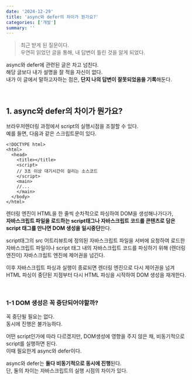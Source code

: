 ```yaml
---
date: '2024-12-29'
title: 'async와 defer의 차이가 뭔가요?'
categories: ['개발']
summary: ''
---
```


> 최근 받게 된 질문이다.  
> 우연히 읽었던 글을 통해, 내 답변이 틀린 것을 알게 되었다.

async와 defer에 관련된 글은 차고 넘친다.  
해당 글보다 내가 설명을 잘 적을 자신이 없다.  
내가 이 글에서 말하고자하는 점은, **단지 나의 답변이 잘못되었음을 기록**해둔다.

<br/>

## 1. async와 defer의 차이가 뭔가요?

브라우저렌더링 과정에서 script의 실행시점을 조절할 수 있다.  
예를 들면, 다음과 같은 스크립트문이 있다.

```JS
<!DOCTYPE html>
<html>
  <head>
    <title></title>
    <script>
    // 3초 이상 대기시간이 걸리는 소스코드
    </script>
    <main>
    //...
    </main>
  </body>
</html>
```

렌더링 엔진이 HTML을 한 줄씩 순차적으로 파싱하여 DOM을 생성해나가다가,  
 **자바스크립트 파일을 로드하는 script태그나 자바스크립트 코드를 콘텐츠로 담은 script 태그를 만나면 DOM 생성을 일시중단**한다.

script태그의 src 어트리뷰트에 정의된 자바스크립트 파일을 서버에 요청하여 로드한 자바스크립트 파일이나 script 태그 내의 자바스크립트 코드를 파싱하기 위해 (렌더링 엔진이) 자바스크립트 엔진에 제어권을 넘긴다.

이후 자바스크립트 파싱과 실행이 종료되면 렌더링 엔진으로 다시 제어권을 넘겨 HTML 파싱이 중단된 지점부터 다시 HTML 파싱을 시작하여 DOM 생성을 재개한다.

<br/>

### 1-1 DOM 생성은 꼭 중단되어야할까?

꼭 중단될 필요는 없다.  
동시에 진행은 불가능하다.

어떤 script인가에 따라 다르겠지만, DOM생성에 영향을 주지 않은 채, 비동기적으로 script를 실행하면 된다.  
이때 필요한게 async와 defer이다.

async와 defer는 **둘다 비동기적으로 동시에 진행**된다.  
단, 둘의 차이는 자바스크립트의 실행 시점의 차이가 있다.
